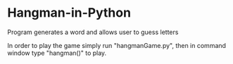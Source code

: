 # Hangman-in-Python
Program generates a word and allows user to guess letters


In order to play the game simply run "hangmanGame.py", then in command window type "hangman()" to play.

